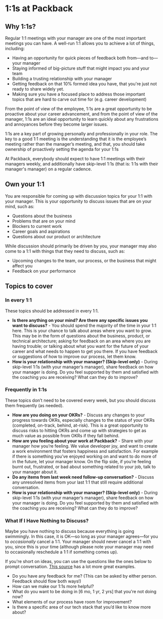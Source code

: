 # 1:1s at Packback

## Why 1:1s?

Regular 1:1 meetings with your manager are one of the most important meetings you can have. A well-run 1:1 allows you to achieve a lot of things, including:

* Having an opportunity for quick pieces of feedback both from—and to—your manager
* Staying informed of big-picture stuff that might impact you and your team
* Building a trusting relationship with your manager
* Getting feedback on that 10% formed idea you have, that you're just not ready to share widely yet.
* Making sure you have a focused place to address those important topics that are hard to carve out time for (e.g. career development)

From the point of view of the employee, 1:1s are a great opportunity to be proactive about your career advancement, and from the point of view of the manager, 1:1s are an ideal opportunity to learn quickly about any frustrations and annoyances before they become larger issues.

1:1s are a key part of growing personally and professionally in your role. The key to a good 1:1 meeting is the understanding that it is the employee’s meeting rather than the manager’s meeting, and that, you should take ownership of proactively setting the agenda for your 1:1s

At Packback, everybody should expect to have 1:1 meetings with their managers weekly, and additionally have skip-level 1:1s (that is: 1:1s with their manager's manager) on a regular cadence.

## Own your 1:1

You are responsible for coming up with discussion topics for your 1:1 with your manager. This is your opportunity to discuss issues that are on your mind, such as:

* Questions about the business
* Problems that are on your mind
* Blockers to current work
* Career goals and aspirations
* Questions about our product or architecture

While discussion should primarily be driven by you, your manager may also come to a 1:1 with things that they need to discuss, such as:

* Upcoming changes to the team, our process, or the business that might affect you
* Feedback on your performance

## Topics to cover

### In every 1:1

These topics should be addressed in every 1:1.

* **Is there anything on your mind? Are there any specific issues you want to discuss?** - You should spend the majority of the time in your 1:1 here. This is your chance to talk about areas where you want to grow. This may be in the form of questions about the business, product, or technical architecture; asking for feedback on an area where you are having trouble; or talking about what you want for the future of your career and what needs to happen to get you there. If you have feedback or suggestions of how to improve our process, let them know.
* **How is your relationship with your manager? (Skip-level only)** - 
During skip-level 1:1s (with your manager’s manager), share feedback on how your manager is doing. Do you feel supported by them and satisfied with the coaching you are receiving? What can they do to improve?

### Frequently in 1:1s

These topics don’t need to be covered every week, but you should discuss them frequently (as needed).

* **How are you doing on your OKRs?** - Discuss any changes to your progress towards OKRs, especially changes to the status of your OKRs (completed, on-track, behind, at-risk). This is a great opportunity to discuss risks to hitting OKRs and come up with strategies to get as much value as possible from OKRs if they fall behind.
* **How are you feeling about your work at Packback?** - Share with your manager how you’re feeling. We value developer joy, and want to create a work environment that fosters happiness and satisfaction. For example if there is something you’ve enjoyed working on and want to do more of in the future, let your manager know. On the flip side, if you’re feeling burnt out, frustrated, or bad about something related to your job, talk to your manager about it.
* **Do any items from last week need follow-up conversation?** - Discuss any unresolved items from your last 1:1 that still require additional conversation.
* **How is your relationship with your manager? (Skip-level only)** - During skip-level 1:1s (with your manager’s manager), share feedback on how your manager is doing. Do you feel supported by them and satisfied with the coaching you are receiving? What can they do to improve?

### What If I Have Nothing to Discuss?

Maybe you have nothing to discuss because everything is going swimmingly. In this case, it is OK—so long as your manager agrees—for you to _occasionally_ cancel a 1:1. Your manager should never cancel a 1:1 with you, since this is your time (although please note your manager may need to occasionally reschedule a 1:1 if something comes up).

If you're short on ideas, you can use the questions like the ones below to prompt conversation. [This source](https://getlighthouse.com/blog/one-on-one-meeting-questions-great-managers-ask/) has a lot more great examples.

* Do you have any feedback for me? (This can be asked by either person. Feedback should flow both ways!)
* How can we make our 1:1s more helpful?
* What do you want to be doing in [6 mo, 1 yr, 2 yrs] that you're not doing now?
* What elements of our process have room for improvement?
* Is there a specific area of our tech stack that you’d like to know more about?
